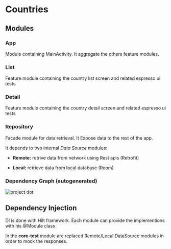 # Countries

## Modules

### App
Module containing MainActivity. It aggregate the others feature modules.

### List
Feature module containing the country list screen and related espresso ui tests

### Detail
Feature module containing the country detail screen and related espresso ui tests

### Repository
Facade module for data retrieval. It Expose data to the rest of the app.

It depends to two internal *Data Source* modules:

- **Remote:** retrive data from network using Rest apis (Retrofit)

- **Local:** retrieve data from local database (Room)


### Dependency Graph (autogenerated)

![project dot](https://user-images.githubusercontent.com/19377473/165336678-429a614a-00bd-439a-a638-6bdbbae69490.png)

## Dependency Injection
DI is done with Hilt framework.
Each module can provide the implementions with his @Module class

In the **core-test** module are replaced Remote/Local DataSource modules in order to mock the responses.
